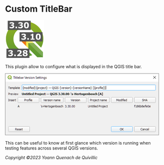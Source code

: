 Custom TitleBar
===
![Icon](./icon.png)

This plugin allow to configure what is displayed in the QGIS title bar.


![Config](./doc.png)

This can be useful to know at first glance which version is running when testing features across several QGIS versions.


*Copyright ©2023 Yoann Quenach de Quivillic*
